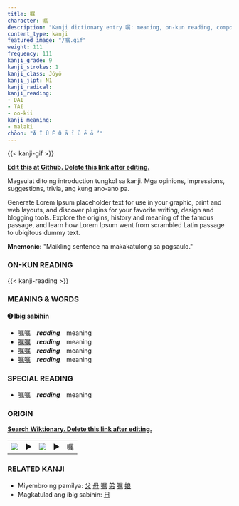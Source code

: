 ```yaml
---
title: 嘱
character: 嘱
description: "Kanji dictionary entry 嘱: meaning, on-kun reading, compounds, origin, related kanji"
content_type: kanji
featured_image: "/嘱.gif"
weight: 111
frequency: 111
kanji_grade: 9
kanji_strokes: 1
kanji_class: Jōyō
kanji_jlpt: N1
kanji_radical: 
kanji_reading: 
- DAI
- TAI
- oo-kii
kanji_meaning:
- malaki
chōon: "Ā Ī Ū Ē Ō ā ī ū ē ō ’"
---
```

[//]: # (Don't edit the line below. Kanji animated GIF code is automatically generated.)
{{< kanji-gif >}}

[//]: # (Edit below this line.)

**[Edit this at Github. Delete this link after editing.](https://github.com/tim0g/tim/tree/main/content/kanji/嘱/index.md)**

Magsulat dito ng introduction tungkol sa kanji. Mga opinions, impressions, suggestions, trivia, ang kung ano-ano pa.

Generate Lorem Ipsum placeholder text for use in your graphic, print and web layouts, and discover plugins for your favorite writing, design and blogging tools. Explore the origins, history and meaning of the famous passage, and learn how Lorem Ipsum went from scrambled Latin passage to ubiqitous dummy text.
 
**Mnemonic:** "Maikling sentence na makakatulong sa pagsaulo."

### ON-KUN READING

[//]: # (Don't edit the line below. ON-KUN READING code is automatically generated.)
{{< kanji-reading >}}

### MEANING & WORDS

#### ➊ **Ibig sabihin**
  - [嘱](../嘱)[嘱](../嘱)　***reading***　meaning
  - [嘱](../嘱)[嘱](../嘱)　***reading***　meaning
  - [嘱](../嘱)[嘱](../嘱)　***reading***　meaning
  - [嘱](../嘱)[嘱](../嘱)　***reading***　meaning

### SPECIAL READING
  - [嘱](../嘱)[嘱](../嘱)　***reading***　meaning

### ORIGIN

**[Search Wiktionary. Delete this link after editing.](https://wiktionary.org/wiki/嘱)**
<table class="kanji-table"><tr><td>
<img src="60px-嘱-bronze.svg.png">
</td><td>▶</td><td>
<img src="60px-嘱-oracle.svg.png">
</td><td>▶</td>
<td class="kanji-origin">嘱</td>
</tr></table>

### RELATED KANJI
- Miyembro ng pamilya: [父](../父) [母](../母) [嘱](../嘱) [弟](../弟) [嘱](../嘱) [娘](../娘)
- Magkatulad ang ibig sabihin: [日](../日)
